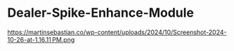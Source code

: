 # Dealer-Spike-Enhance-Module
https://martinsebastian.co/wp-content/uploads/2024/10/Screenshot-2024-10-26-at-1.16.11 PM.png
